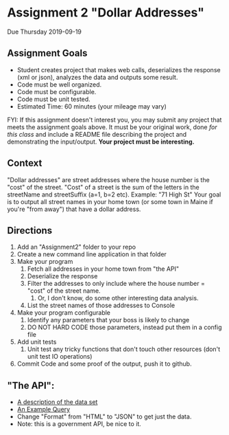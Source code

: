 # Assignment 2 "Dollar Addresses"
Due Thursday 2019-09-19

## Assignment Goals
* Student creates project that makes web calls, deserializes the response (xml or json), analyzes the data and outputs some result.
* Code must be well organized.
* Code must be configurable.
* Code must be unit tested.
* Estimated Time: 60 minutes (your mileage may vary)

FYI: If this assignment doesn't interest you, you may submit any project that meets the assignment goals above. It must be your original work, done *for this class* and include a README file describing the project and demonstrating the input/output. **Your project must be interesting.**

## Context
"Dollar addresses" are street addresses where the house number is the "cost" of the street.
"Cost" of a street is the sum of the letters in the streetName and streetSuffix (a=1, b=2 etc). Example: "71 High St"
Your goal is to output all street names in your home town (or some town in Maine if you're "from away") that have a dollar address.

## Directions
1. Add an "Assignment2" folder to your repo
1. Create a new command line application in that folder
1. Make your program
   1. Fetch all addresses in your home town from "the API"
   1. Deserialize the response
   1. Filter the addresses to only include where the house number = "cost" of the street name.
      1. Or, I don't know, do some other interesting data analysis.
   1. List the street names of those addresses to Console
1. Make your program configurable
   1. Identify any parameters that your boss is likely to change
   1. DO NOT HARD CODE those parameters, instead put them in a config file
1. Add unit tests
   1. Unit test any tricky functions that don't touch other resources (don't unit test IO operations)
1. Commit Code and some proof of the output, push it to github.

## "The API":
* [A description of the data set](https://gis.maine.gov/arcgis/rest/services/Location/Maine_E911_Addresses_Roads_PSAP/MapServer/1)
* [An Example Query](https://gis.maine.gov/arcgis/rest/services/Location/Maine_E911_Addresses_Roads_PSAP/MapServer/1/query?where=MUNICIPALITY%3D%27Limestone%27&text=&objectIds=&time=&geometry=&geometryType=esriGeometryEnvelope&inSR=&spatialRel=esriSpatialRelIntersects&relationParam=&outFields=ADDRESS_NUMBER%2CSTREETNAME%2CSUFFIX%2CMUNICIPALITY%2CLatitude%2Clongitude&returnGeometry=false&returnTrueCurves=false&maxAllowableOffset=&geometryPrecision=&outSR=&returnIdsOnly=false&returnCountOnly=false&orderByFields=address_number&groupByFieldsForStatistics=&outStatistics=&returnZ=false&returnM=false&gdbVersion=&returnDistinctValues=false&resultOffset=0&resultRecordCount=&f=html)
* Change "Format" from "HTML" to "JSON" to get just the data.
* Note: this is a government API, be nice to it.